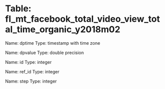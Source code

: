 Table: fl_mt_facebook_total_video_view_total_time_organic_y2018m02
==================================================================

Name: dptime
Type: timestamp with time zone

Name: dpvalue
Type: double precision

Name: id
Type: integer

Name: ref_id
Type: integer

Name: step
Type: integer

